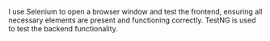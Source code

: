 <p>I use Selenium to open a browser window and test the frontend, ensuring all necessary elements are present and functioning correctly. TestNG is used to test the backend functionality.</p>